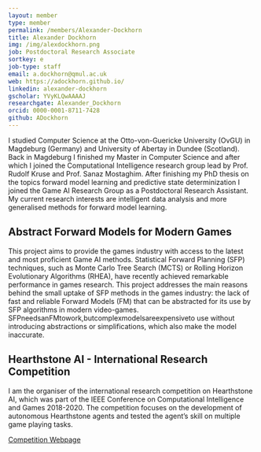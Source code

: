 ```yaml
---
layout: member
type: member
permalink: /members/Alexander-Dockhorn
title: Alexander Dockhorn
img: /img/alexdockhorn.png
job: Postdoctoral Research Associate
sortkey: e
job-type: staff
email: a.dockhorn@qmul.ac.uk
web: https://adockhorn.github.io/
linkedin: alexander-dockhorn
gscholar: YVyKLQwAAAAJ
researchgate: Alexander_Dockhorn
orcid: 0000-0001-8711-7428
github: ADockhorn
---
```


I studied Computer Science at the Otto-von-Guericke University (OvGU) in Magdeburg (Germany) and University of Abertay in Dundee (Scotland). Back in Magdeburg I finished my Master in Computer Science and after which I joined the Computational Intelligence research group lead by Prof. Rudolf Kruse and Prof. Sanaz Mostaghim. After finishing my PhD thesis on the topics forward model learning and predictive state determinization I joined the Game AI Research Group as a Postdoctoral Research Assistant. My current research interests are intelligent data analysis and more generalised methods for forward model learning.

## Abstract Forward Models for Modern Games

This project aims to provide the games industry with access to the latest and most proficient Game AI methods. Statistical Forward Planning (SFP) techniques, such as Monte Carlo Tree Search (MCTS) or Rolling Horizon Evolutionary Algorithms (RHEA), have recently achieved remarkable performance in games research. This project addresses the main reasons behind the small uptake of SFP methods in the games industry: the lack of fast and reliable Forward Models (FM) that can be abstracted for its use by SFP algorithms in modern video-games. SFPneedsanFMtowork,butcomplexmodelsareexpensiveto use without introducing abstractions or simplifications, which also make the model inaccurate.


## Hearthstone AI - International Research Competition

I am the organiser of the international research competition on Hearthstone AI, which was part of the IEEE Conference on Computational Intelligence and Games 2018-2020. The competition focuses on the development of autonomous Hearthstone agents and tested the agent’s skill on multiple game playing tasks.

<a href="http://ci.ovgu.de/Research/HearthstoneAI.html">Competition Webpage</a> 
